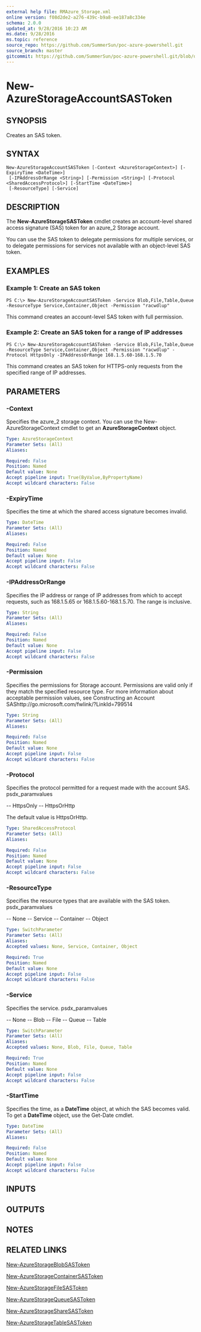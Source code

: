 ```yaml
---
external help file: RMAzure_Storage.xml
online version: f08d2de2-a276-439c-b9a8-ee187a8c334e
schema: 2.0.0
updated_at: 9/28/2016 10:23 AM
ms.date: 9/28/2016
ms.topic: reference
source_repo: https://github.com/SummerSun/poc-azure-powershell.git
source_branch: master
gitcommit: https://github.com/SummerSun/poc-azure-powershell.git/blob/d8e0dffd31e2c18c8974bff2988471f35271ce83/azureps-cmdlets-docs/Storage/v1.0/New-AzureStorageAccountSASToken.md
---
```


# New-AzureStorageAccountSASToken
## SYNOPSIS
Creates an SAS token.

## SYNTAX

```
New-AzureStorageAccountSASToken [-Context <AzureStorageContext>] [-ExpiryTime <DateTime>]
 [-IPAddressOrRange <String>] [-Permission <String>] [-Protocol <SharedAccessProtocol>] [-StartTime <DateTime>]
 [-ResourceType] [-Service]
```

## DESCRIPTION
The **New-AzureStorageSASToken** cmdlet creates an account-level shared access signature (SAS) token for an azure_2 Storage account.

You can use the SAS token to delegate permissions for multiple services, or to delegate permissions for services not available with an object-level SAS token.

## EXAMPLES

### Example 1: Create an SAS token
```
PS C:\> New-AzureStorageAccountSASToken -Service Blob,File,Table,Queue -ResourceType Service,Container,Object -Permission "racwdlup"
```

This command creates an account-level SAS token with full permission.

### Example 2: Create an SAS token for a range of IP addresses
```
PS C:\> New-AzureStorageAccountSASToken -Service Blob,File,Table,Queue -ResourceType Service,Container,Object -Permission "racwdlup" -Protocol HttpsOnly -IPAddressOrRange 168.1.5.60-168.1.5.70
```

This command creates an SAS token for HTTPS-only requests from the specified range of IP addresses.

## PARAMETERS

### -Context
Specifies the azure_2 storage context.
You can use the New-AzureStorageContext cmdlet to get an **AzureStorageContext** object.

```yaml
Type: AzureStorageContext
Parameter Sets: (All)
Aliases: 

Required: False
Position: Named
Default value: None
Accept pipeline input: True(ByValue,ByPropertyName)
Accept wildcard characters: False
```

### -ExpiryTime
Specifies the time at which the shared access signature becomes invalid.

```yaml
Type: DateTime
Parameter Sets: (All)
Aliases: 

Required: False
Position: Named
Default value: None
Accept pipeline input: False
Accept wildcard characters: False
```

### -IPAddressOrRange
Specifies the IP address or range of IP addresses from which to accept requests, such as 168.1.5.65 or 168.1.5.60-168.1.5.70.
The range is inclusive.

```yaml
Type: String
Parameter Sets: (All)
Aliases: 

Required: False
Position: Named
Default value: None
Accept pipeline input: False
Accept wildcard characters: False
```

### -Permission
Specifies the permissions for Storage account.
Permissions are valid only if they match the specified resource type.
For more information about acceptable permission values, see Constructing an Account SAShttp://go.microsoft.com/fwlink/?LinkId=799514

```yaml
Type: String
Parameter Sets: (All)
Aliases: 

Required: False
Position: Named
Default value: None
Accept pipeline input: False
Accept wildcard characters: False
```

### -Protocol
Specifies the protocol permitted for a request made with the account SAS.
psdx_paramvalues

-- HttpsOnly
-- HttpsOrHttp

The default value is HttpsOrHttp.

```yaml
Type: SharedAccessProtocol
Parameter Sets: (All)
Aliases: 

Required: False
Position: Named
Default value: None
Accept pipeline input: False
Accept wildcard characters: False
```

### -ResourceType
Specifies the resource types that are available with the SAS token.
psdx_paramvalues

-- None
-- Service
-- Container
-- Object

```yaml
Type: SwitchParameter
Parameter Sets: (All)
Aliases: 
Accepted values: None, Service, Container, Object

Required: True
Position: Named
Default value: None
Accept pipeline input: False
Accept wildcard characters: False
```

### -Service
Specifies the service.
psdx_paramvalues

-- None
-- Blob
-- File
-- Queue
-- Table

```yaml
Type: SwitchParameter
Parameter Sets: (All)
Aliases: 
Accepted values: None, Blob, File, Queue, Table

Required: True
Position: Named
Default value: None
Accept pipeline input: False
Accept wildcard characters: False
```

### -StartTime
Specifies the time, as a **DateTime** object, at which the SAS becomes valid.
To get a **DateTime** object, use the Get-Date cmdlet.

```yaml
Type: DateTime
Parameter Sets: (All)
Aliases: 

Required: False
Position: Named
Default value: None
Accept pipeline input: False
Accept wildcard characters: False
```

## INPUTS

## OUTPUTS

## NOTES

## RELATED LINKS

[New-AzureStorageBlobSASToken](f08d2de2-a276-439c-b9a8-ee187a8c334e)

[New-AzureStorageContainerSASToken](dc3564e2-9ede-4901-8d62-f49017a03281)

[New-AzureStorageFileSASToken](4fb064f5-94bc-4d8f-9ef6-2611f8aab99c)

[New-AzureStorageQueueSASToken](6cae6e32-2800-4c20-88ae-d40271476628)

[New-AzureStorageShareSASToken](07c8ad4e-7a32-4407-9120-1432126b7376)

[New-AzureStorageTableSASToken](abee1cab-f04a-400e-8fb1-caed1ee02ee7)

